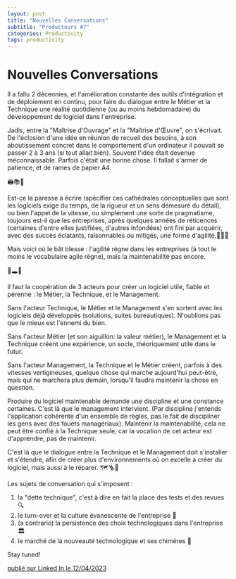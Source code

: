```yaml
---
layout: post
title: "Nouvelles Conversations"
subtitle: "Producteurs #7"
categories: Productivity
tags: productivity
---
```

# Nouvelles Conversations

Il a fallu 2 décennies, et l'amélioration constante des outils d'intégration et de déploiement en continu, pour faire du dialogue entre le Métier et la Technique une réalité quotidienne (ou au moins hebdomadaire) du développement de logiciel dans l'entreprise. 
<!--more-->

Jadis, entre la "Maîtrise d'Ouvrage" et la "Maîtrise d'Œuvre", on s'écrivait. De l'éclosion d'une idée en réunion de recueil des besoins, à son aboutissement concret dans le comportement d'un ordinateur il pouvait se passer 2 à 3 ans (si tout allait bien). Souvent l'idée était devenue méconnaissable. Parfois c'était une bonne chose. Il fallait s'armer de patience, et de rames de papier A4. 

🖨📚🚚

Est-ce la paresse à écrire (spécifier ces cathédrales conceptuelles que sont les logiciels exige du temps, de la rigueur et un sens démesuré du détail), ou bien l'appel de la vitesse, ou simplement une sorte de pragmatisme, toujours est-il que les entreprises, après quelques années de réticences (certaines d'entre elles justifiées, d'autres infondées) ont fini par acquérir, avec des succès éclatants, raisonnables ou mitigés, une forme d'agilité.🧗🏼‍♀️ 

Mais voici où le bât blesse : l'agilité règne dans les entreprises (à tout le moins le vocabulaire agile règne), mais la maintenabilité pas encore. 

🚧🕳🚧

Il faut la coopération de 3 acteurs pour créer un logiciel utile, fiable et pérenne : le Métier, la Technique, et le Management.

Sans l'acteur Technique, le Métier et le Management s'en sortent avec les logiciels déjà développés (solutions, suites bureautiques). N'oublions pas que le mieux est l'ennemi du bien.

Sans l'acteur Métier (et son aiguillon: la valeur métier), le Management et la Technique créent une expérience, un socle, théoriquement utile dans le futur.

Sans l'acteur Management, la Technique et le Métier créent, parfois à des vitesses vertigineuses, quelque chose qui marche aujourd'hui peut-être, mais qui ne marchera plus demain, lorsqu'il faudra maintenir la chose en question. 

Produire du logiciel maintenable demande une discipline et une constance certaines. C'est là que le management intervient. (Par discipline j'entends l'application cohérente d'un ensemble de règles, pas le fait de discipliner les gens avec des fouets managériaux). Maintenir la maintenabilité, cela ne peut être confié à la Technique seule, car la vocation de cet acteur est d'apprendre, pas de maintenir.

C'est là que le dialogue entre la Technique et le Management doit s'installer et s'étendre, afin de créer plus d'environnements où on excelle à créer du logiciel, mais aussi à le réparer. 🗺🪜🧯

Les sujets de conversation qui s'imposent :

1. la "dette technique", c'est à dire en fait la place des tests et des revues 🔍
2. le turn-over et la culture évanescente de l'entreprise 🎈
3. (a contrario) la persistence des choix technologiques dans l'entreprise 🏛
4. le marché de la nouveauté technologique et ses chimères 🌠

Stay tuned!


[publié sur Linked In le 12/04/2023](https://www.linkedin.com/posts/christophe-thibaut-35b4657_etatdelart-developppement-activity-7051792964359987201-YEuu?utm_source=share&utm_medium=member_desktop)
